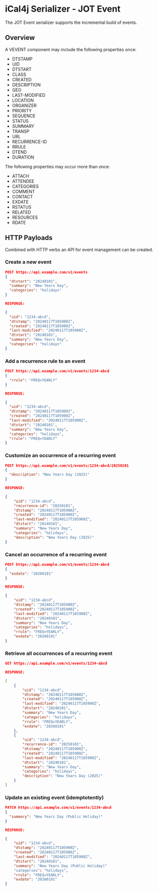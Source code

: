 # iCal4j Serializer - JOT Event

The JOT Event serializer supports the incremental build of events.

## Overview

A VEVENT component may include the following properties once:

* DTSTAMP
* UID
* DTSTART
* CLASS
* CREATED
* DESCRIPTION
* GEO
* LAST-MODIFIED
* LOCATION
* ORGANIZER
* PRIORITY
* SEQUENCE
* STATUS
* SUMMARY
* TRANSP
* URL
* RECURRENCE-ID
* RRULE
* DTEND
* DURATION

The following properties may occur more than once:

* ATTACH
* ATTENDEE
* CATEGORIES
* COMMENT
* CONTACT
* EXDATE
* RSTATUS
* RELATED
* RESOURCES
* RDATE

## HTTP Payloads

Combined with HTTP verbs an API for event management can be created.

### Create a new event

```json
POST https://api.example.com/v1/events
{
  "dtstart": "20240101",
  "summary": "New Years Day",
  "categories": "holidays"
}

RESPONSE:

{
  "uid": "1234-abcd",
  "dtstamp": "20240117T105900Z",
  "created": "20240117T105900Z",
  "last-modified": "20240117T105900Z",
  "dtstart": "20240101",
  "summary": "New Years Day",
  "categories": "holidays"
}
```

### Add a recurrence rule to an event

```json
POST https://api.example.com/v1/events/1234-abcd
{
  "rrule": "FREQ=YEARLY"
}

RESPONSE:

{
  "uid": "1234-abcd",
  "dtstamp": "20240117T105900Z",
  "created": "20240117T105900Z",
  "last-modified": "20240117T105900Z",
  "dtstart": "20240101",
  "summary": "New Years Day",
  "categories": "holidays",
  "rrule": "FREQ=YEARLY"
}
```

### Customize an occurrence of a recurring event

```json
POST https://api.example.com/v1/events/1234-abcd/20250101
{
  "description": "New Years Day (2025)"
}

RESPONSE:

{
    "uid": "1234-abcd",
    "recurrence-id": "20250101",
    "dtstamp": "20240117T105900Z",
    "created": "20240117T105900Z",
    "last-modified": "20240117T105900Z",
    "dtstart": "20240101",
    "summary": "New Years Day",
    "categories": "holidays",
    "description": "New Years Day (2025)"
}

```

### Cancel an occurrence of a recurring event

```json
POST https://api.example.com/v1/events/1234-abcd
{
  "exdate": "20260101"
}

RESPONSE:

{
    "uid": "1234-abcd",
    "dtstamp": "20240117T105900Z",
    "created": "20240117T105900Z",
    "last-modified": "20240117T105900Z",
    "dtstart": "20240101",
    "summary": "New Years Day",
    "categories": "holidays",
    "rrule": "FREQ=YEARLY",
    "exdate": "20260101"
}
```

### Retrieve all occurrences of a recurring event

```json
GET https://api.example.com/v1/events/1234-abcd

RESPONSE:

[
    {
        "uid": "1234-abcd",
        "dtstamp": "20240117T105900Z",
        "created": "20240117T105900Z",
        "last-modified": "20240117T105900Z",
        "dtstart": "20240101",
        "summary": "New Years Day",
        "categories": "holidays",
        "rrule": "FREQ=YEARLY",
        "exdate": "20260101"
    },
    {
        "uid": "1234-abcd",
        "recurrence-id": "20250101",
        "dtstamp": "20240117T105900Z",
        "created": "20240117T105900Z",
        "last-modified": "20240117T105900Z",
        "dtstart": "20240101",
        "summary": "New Years Day",
        "categories": "holidays",
        "description": "New Years Day (2025)"
    }
]
```

### Update an existing event (idemptotently)

```json
PATCH https://api.example.com/v1/events/1234-abcd
{
  "summary": "New Years Day (Public Holiday)"
}

RESPONSE:

{
    "uid": "1234-abcd",
    "dtstamp": "20240117T105900Z",
    "created": "20240117T105900Z",
    "last-modified": "20240117T105900Z",
    "dtstart": "20240101",
    "summary": "New Years Day (Public Holiday)"
    "categories": "holidays",
    "rrule": "FREQ=YEARLY",
    "exdate": "20260101"
}
```
